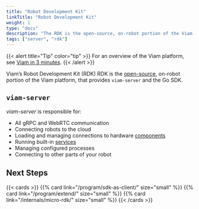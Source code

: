 ```yaml
---
title: "Robot Development Kit"
linkTitle: "Robot Development Kit"
weight: 1
type: "docs"
description: "The RDK is the open-source, on-robot portion of the Viam platform, that provides `viam-server` and the Go SDK."
tags: ["server", "rdk"]
---
```


{{< alert title="Tip" color="tip" >}}
For an overview of the Viam platform, see [Viam in 3 minutes](/viam/).
{{< /alert >}}

Viam’s Robot Development Kit (RDK) RDK is the [open-source](https://github.com/viamrobotics/rdk), on-robot portion of the Viam platform, that provides `viam-server` and the Go SDK.

## `viam-server`

_viam-server_ is responsible for:

- All gRPC and WebRTC communication
- Connecting robots to the cloud
- Loading and managing connections to hardware [components](/components/)
- Running built-in [services](/services/)
- Managing configured processes
- Connecting to other parts of your robot

## Next Steps

{{< cards >}}
  {{% card link="/program/sdk-as-client/" size="small" %}}
  {{% card link="/program/extend/" size="small" %}}
  {{% card link="/internals/micro-rdk/" size="small" %}}
{{< /cards >}}
